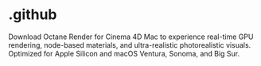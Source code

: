 # .github
Download Octane Render for Cinema 4D Mac to experience real-time GPU rendering, node-based materials, and ultra-realistic photorealistic visuals. Optimized for Apple Silicon and macOS Ventura, Sonoma, and Big Sur.

